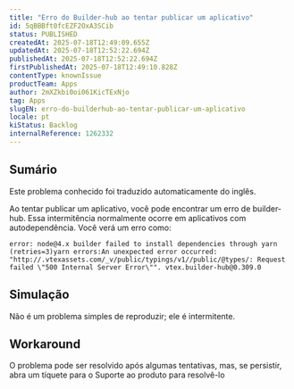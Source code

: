 ```yaml
---
title: "Erro do Builder-hub ao tentar publicar um aplicativo"
id: 5qBBBft0fcEZF2OxA3SCib
status: PUBLISHED
createdAt: 2025-07-18T12:49:09.655Z
updatedAt: 2025-07-18T12:52:22.694Z
publishedAt: 2025-07-18T12:52:22.694Z
firstPublishedAt: 2025-07-18T12:49:10.828Z
contentType: knownIssue
productTeam: Apps
author: 2mXZkbi0oi061KicTExNjo
tag: Apps
slugEN: erro-do-builderhub-ao-tentar-publicar-um-aplicativo
locale: pt
kiStatus: Backlog
internalReference: 1262332
---
```


## Sumário

<div class="alert alert-info">
  <p>Este problema conhecido foi traduzido automaticamente do inglês.</p>
</div>


Ao tentar publicar um aplicativo, você pode encontrar um erro de builder-hub. Essa intermitência normalmente ocorre em aplicativos com autodependência. Você verá um erro como:


    error: node@4.x builder failed to install dependencies through yarn (retries=3)yarn errors:An unexpected error occurred: "http://.vtexassets.com/_v/public/typings/v1//public/@types/: Request failed \"500 Internal Server Error\"". vtex.builder-hub@0.309.0


## Simulação


Não é um problema simples de reproduzir; ele é intermitente.

## Workaround


O problema pode ser resolvido após algumas tentativas, mas, se persistir, abra um tíquete para o Suporte ao produto para resolvê-lo





